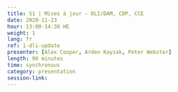 ```yaml
---
title: S1 | Mises à jour - DLI/DAM, CDP, CCE
date: 2020-11-23
hour: 13:00-14:30 HE
weight: 1
lang: fr
ref: 1-dli-update
presenter: [Alex Cooper, Arden Kayzak, Peter Webster]
length: 90 minutes
time: synchronous
category: presentation
session-link:
---
```

